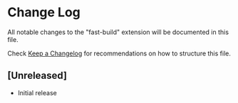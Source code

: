 # Change Log

All notable changes to the "fast-build" extension will be documented in this file.

Check [Keep a Changelog](http://keepachangelog.com/) for recommendations on how to structure this file.

## [Unreleased]

- Initial release